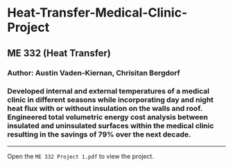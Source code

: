 # Heat-Transfer-Medical-Clinic-Project
## ME 332 (Heat Transfer)
### Author: Austin Vaden-Kiernan, Chrisitan Bergdorf
### Developed internal and external temperatures of a medical clinic in different seasons while incorporating day and night heat flux with or without insulation on the walls and roof. Engineered total volumetric energy cost analysis between insulated and uninsulated surfaces within the medical clinic resulting in the savings of 79% over the next decade. 
----
Open the `ME 332 Project 1.pdf` to view the project.
